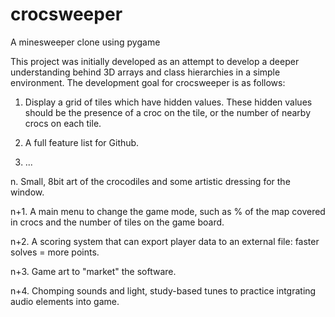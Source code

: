 # crocsweeper
A minesweeper clone using pygame

This project was initially developed as an attempt to develop a deeper understanding behind 3D arrays and class hierarchies in a simple environment.
The development goal for crocsweeper is as follows:

1. Display a grid of tiles which have hidden values. These hidden values should be the presence of a croc on the tile, or the number of nearby crocs
on each tile.

2. A full feature list for Github.

3. ...

n. Small, 8bit art of the crocodiles and some artistic dressing for the window.

n+1. A main menu to change the game mode, such as % of the map covered in crocs and the number of tiles on the game board.

n+2. A scoring system that can export player data to an external file: faster solves = more points.

n+3. Game art to "market" the software.

n+4. Chomping sounds and light, study-based tunes to practice intgrating audio elements into game.
